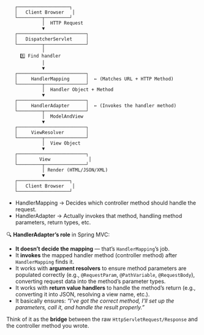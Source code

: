 ```
   ┌───────────────────┐
   │   Client Browser   │
   └─────────┬─────────┘
             │  HTTP Request
             ▼
   ┌─────────────────────────┐
   │   DispatcherServlet     │
   └─────────┬───────────────┘
             │
     1️⃣ Find handler
             │
             ▼
   ┌─────────────────────────┐
   │     HandlerMapping      │  ← (Matches URL + HTTP Method)
   └─────────┬───────────────┘
             │  Handler Object + Method
             ▼
   ┌─────────────────────────┐
   │     HandlerAdapter      │  ← (Invokes the handler method)
   └─────────┬───────────────┘
             │  ModelAndView
             ▼
   ┌─────────────────────────┐
   │     ViewResolver        │
   └─────────┬───────────────┘
             │  View Object
             ▼
   ┌─────────────────────────┐
   │        View              │
   └─────────┬───────────────┘
             │ Render (HTML/JSON/XML)
             ▼
   ┌───────────────────┐
   │   Client Browser   │
   └───────────────────┘

```

- HandlerMapping → Decides which controller method should handle the request.
- HandlerAdapter → Actually invokes that method, handling method parameters, return types, etc.

🔍 **HandlerAdapter’s role** in Spring MVC:

* **It doesn’t decide the mapping** — that’s `HandlerMapping`’s job.
* It **invokes** the mapped handler method (controller method) after `HandlerMapping` finds it.
* It works with **argument resolvers** to ensure method parameters are populated correctly (e.g., `@RequestParam`, `@PathVariable`, `@RequestBody`), converting request data into the method’s parameter types.
* It works with **return value handlers** to handle the method’s return (e.g., converting it into JSON, resolving a view name, etc.).
* It basically ensures: *“I’ve got the correct method, I’ll set up the parameters, call it, and handle the result properly.”*

Think of it as the **bridge** between the raw `HttpServletRequest/Response` and the controller method you wrote.

